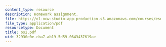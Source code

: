 ```yaml
---
content_type: resource
description: Homework assignment.
file: https://ol-ocw-studio-app-production.s3.amazonaws.com/courses/esd-34-system-architecture-january-iap-2007/32930e0ecba7ab195d590643437619ae_os2.pdf
file_type: application/pdf
resourcetype: Document
title: os2.pdf
uid: 32930e0e-cba7-ab19-5d59-0643437619ae
---
```

